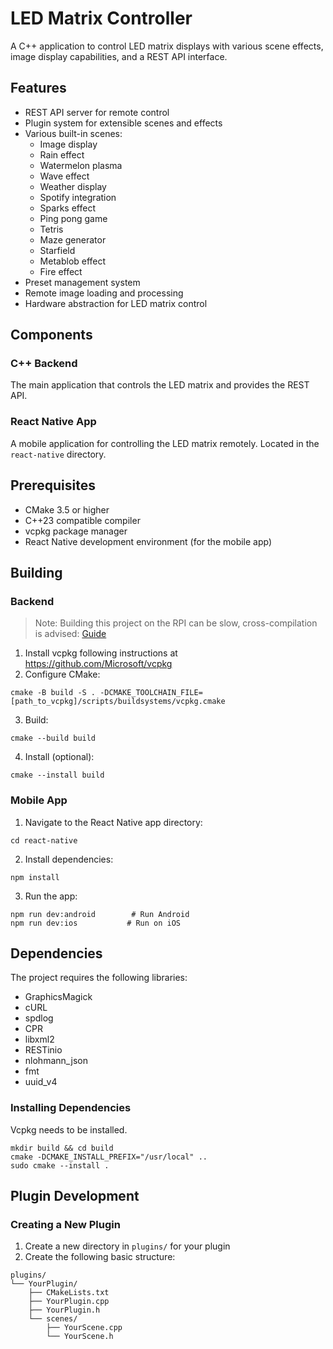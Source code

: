 # LED Matrix Controller

A C++ application to control LED matrix displays with various scene effects, image display capabilities, and a REST API interface.

## Features

- REST API server for remote control
- Plugin system for extensible scenes and effects
- Various built-in scenes:
  - Image display
  - Rain effect
  - Watermelon plasma
  - Wave effect
  - Weather display
  - Spotify integration
  - Sparks effect
  - Ping pong game
  - Tetris
  - Maze generator
  - Starfield
  - Metablob effect
  - Fire effect
- Preset management system
- Remote image loading and processing
- Hardware abstraction for LED matrix control

## Components

### C++ Backend

The main application that controls the LED matrix and provides the REST API.

### React Native App

A mobile application for controlling the LED matrix remotely. Located in the `react-native` directory.

## Prerequisites

- CMake 3.5 or higher
- C++23 compatible compiler
- vcpkg package manager
- React Native development environment (for the mobile app)

## Building

### Backend
> Note: Building this project on the RPI can be slow, cross-compilation is advised: [Guide](https://github.com/abhiTronix/raspberry-pi-cross-compilers/discussions/123) 

1. Install vcpkg following instructions at https://github.com/Microsoft/vcpkg
2. Configure CMake:
```shell
cmake -B build -S . -DCMAKE_TOOLCHAIN_FILE=[path_to_vcpkg]/scripts/buildsystems/vcpkg.cmake
```

3. Build:
```shell
cmake --build build
```

4. Install (optional):
```shell
cmake --install build
```

### Mobile App

1. Navigate to the React Native app directory:
```shell
cd react-native
```

2. Install dependencies:
```shell
npm install
```

3. Run the app:
```shell
npm run dev:android        # Run Android
npm run dev:ios           # Run on iOS
```

## Dependencies

The project requires the following libraries:

- GraphicsMagick
- cURL
- spdlog
- CPR
- libxml2
- RESTinio
- nlohmann_json
- fmt
- uuid_v4

### Installing Dependencies

Vcpkg needs to be installed.

```shell
mkdir build && cd build
cmake -DCMAKE_INSTALL_PREFIX="/usr/local" ..
sudo cmake --install .
```

## Plugin Development

### Creating a New Plugin

1. Create a new directory in `plugins/` for your plugin
2. Create the following basic structure:
```
plugins/
└── YourPlugin/
    ├── CMakeLists.txt
    ├── YourPlugin.cpp
    ├── YourPlugin.h
    └── scenes/
        ├── YourScene.cpp
        └── YourScene.h
```